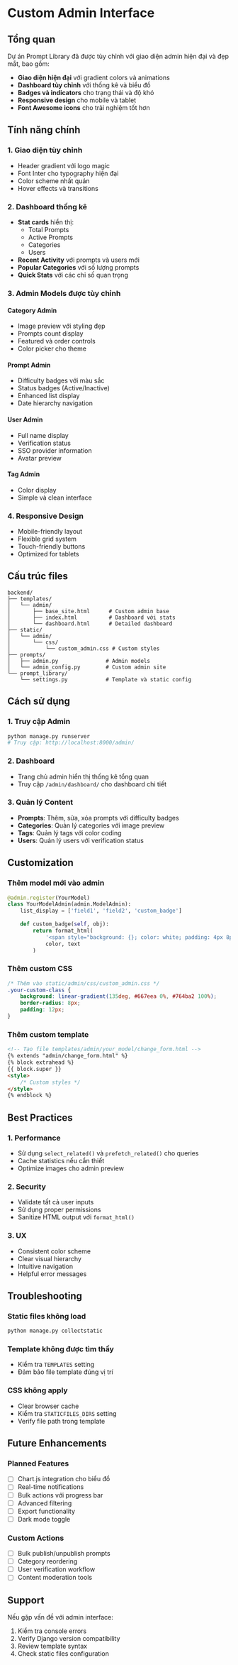 # Custom Admin Interface

## Tổng quan

Dự án Prompt Library đã được tùy chỉnh với giao diện admin hiện đại và đẹp mắt, bao gồm:

- **Giao diện hiện đại** với gradient colors và animations
- **Dashboard tùy chỉnh** với thống kê và biểu đồ
- **Badges và indicators** cho trạng thái và độ khó
- **Responsive design** cho mobile và tablet
- **Font Awesome icons** cho trải nghiệm tốt hơn

## Tính năng chính

### 1. Giao diện tùy chỉnh
- Header gradient với logo magic
- Font Inter cho typography hiện đại
- Color scheme nhất quán
- Hover effects và transitions

### 2. Dashboard thống kê
- **Stat cards** hiển thị:
  - Total Prompts
  - Active Prompts  
  - Categories
  - Users
- **Recent Activity** với prompts và users mới
- **Popular Categories** với số lượng prompts
- **Quick Stats** với các chỉ số quan trọng

### 3. Admin Models được tùy chỉnh

#### Category Admin
- Image preview với styling đẹp
- Prompts count display
- Featured và order controls
- Color picker cho theme

#### Prompt Admin
- Difficulty badges với màu sắc
- Status badges (Active/Inactive)
- Enhanced list display
- Date hierarchy navigation

#### User Admin
- Full name display
- Verification status
- SSO provider information
- Avatar preview

#### Tag Admin
- Color display
- Simple và clean interface

### 4. Responsive Design
- Mobile-friendly layout
- Flexible grid system
- Touch-friendly buttons
- Optimized for tablets

## Cấu trúc files

```
backend/
├── templates/
│   └── admin/
│       ├── base_site.html      # Custom admin base
│       ├── index.html          # Dashboard với stats
│       └── dashboard.html      # Detailed dashboard
├── static/
│   └── admin/
│       └── css/
│           └── custom_admin.css # Custom styles
├── prompts/
│   ├── admin.py               # Admin models
│   └── admin_config.py        # Custom admin site
└── prompt_library/
    └── settings.py            # Template và static config
```

## Cách sử dụng

### 1. Truy cập Admin
```bash
python manage.py runserver
# Truy cập: http://localhost:8000/admin/
```

### 2. Dashboard
- Trang chủ admin hiển thị thống kê tổng quan
- Truy cập `/admin/dashboard/` cho dashboard chi tiết

### 3. Quản lý Content
- **Prompts**: Thêm, sửa, xóa prompts với difficulty badges
- **Categories**: Quản lý categories với image preview
- **Tags**: Quản lý tags với color coding
- **Users**: Quản lý users với verification status

## Customization

### Thêm model mới vào admin
```python
@admin.register(YourModel)
class YourModelAdmin(admin.ModelAdmin):
    list_display = ['field1', 'field2', 'custom_badge']
    
    def custom_badge(self, obj):
        return format_html(
            '<span style="background: {}; color: white; padding: 4px 8px; border-radius: 12px;">{}</span>',
            color, text
        )
```

### Thêm custom CSS
```css
/* Thêm vào static/admin/css/custom_admin.css */
.your-custom-class {
    background: linear-gradient(135deg, #667eea 0%, #764ba2 100%);
    border-radius: 8px;
    padding: 12px;
}
```

### Thêm custom template
```html
<!-- Tạo file templates/admin/your_model/change_form.html -->
{% extends "admin/change_form.html" %}
{% block extrahead %}
{{ block.super }}
<style>
    /* Custom styles */
</style>
{% endblock %}
```

## Best Practices

### 1. Performance
- Sử dụng `select_related()` và `prefetch_related()` cho queries
- Cache statistics nếu cần thiết
- Optimize images cho admin preview

### 2. Security
- Validate tất cả user inputs
- Sử dụng proper permissions
- Sanitize HTML output với `format_html()`

### 3. UX
- Consistent color scheme
- Clear visual hierarchy
- Intuitive navigation
- Helpful error messages

## Troubleshooting

### Static files không load
```bash
python manage.py collectstatic
```

### Template không được tìm thấy
- Kiểm tra `TEMPLATES` setting
- Đảm bảo file template đúng vị trí

### CSS không apply
- Clear browser cache
- Kiểm tra `STATICFILES_DIRS` setting
- Verify file path trong template

## Future Enhancements

### Planned Features
- [ ] Chart.js integration cho biểu đồ
- [ ] Real-time notifications
- [ ] Bulk actions với progress bar
- [ ] Advanced filtering
- [ ] Export functionality
- [ ] Dark mode toggle

### Custom Actions
- [ ] Bulk publish/unpublish prompts
- [ ] Category reordering
- [ ] User verification workflow
- [ ] Content moderation tools

## Support

Nếu gặp vấn đề với admin interface:
1. Kiểm tra console errors
2. Verify Django version compatibility
3. Review template syntax
4. Check static files configuration
